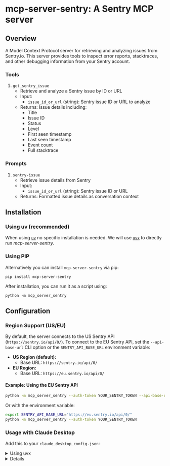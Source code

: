 # mcp-server-sentry: A Sentry MCP server

## Overview

A Model Context Protocol server for retrieving and analyzing issues from Sentry.io. This server provides tools to inspect error reports, stacktraces, and other debugging information from your Sentry account.

### Tools

1. `get_sentry_issue`
   - Retrieve and analyze a Sentry issue by ID or URL
   - Input:
     - `issue_id_or_url` (string): Sentry issue ID or URL to analyze
   - Returns: Issue details including:
     - Title
     - Issue ID
     - Status
     - Level
     - First seen timestamp
     - Last seen timestamp
     - Event count
     - Full stacktrace

### Prompts

1. `sentry-issue`
   - Retrieve issue details from Sentry
   - Input:
     - `issue_id_or_url` (string): Sentry issue ID or URL
   - Returns: Formatted issue details as conversation context

## Installation

### Using uv (recommended)

When using [`uv`](https://docs.astral.sh/uv/) no specific installation is needed. We will
use [`uvx`](https://docs.astral.sh/uv/guides/tools/) to directly run _mcp-server-sentry_.

### Using PIP

Alternatively you can install `mcp-server-sentry` via pip:

```
pip install mcp-server-sentry
```

After installation, you can run it as a script using:

```
python -m mcp_server_sentry
```

## Configuration

### Region Support (US/EU)

By default, the server connects to the US Sentry API (`https://sentry.io/api/0/`).
To connect to the EU Sentry API, set the `--api-base-url` CLI option or the `SENTRY_API_BASE_URL` environment variable:

- **US Region (default):**
  - Base URL: `https://sentry.io/api/0/`
- **EU Region:**
  - Base URL: `https://eu.sentry.io/api/0/`

#### Example: Using the EU Sentry API

```sh
python -m mcp_server_sentry --auth-token YOUR_SENTRY_TOKEN --api-base-url https://eu.sentry.io/api/0/
```

Or with the environment variable:

```sh
export SENTRY_API_BASE_URL="https://eu.sentry.io/api/0/"
python -m mcp_server_sentry --auth-token YOUR_SENTRY_TOKEN
```

### Usage with Claude Desktop

Add this to your `claude_desktop_config.json`:

<details>
<summary>Using uvx</summary>

```json
"mcpServers": {
  "sentry": {
    "command": "uvx",
    "args": ["mcp-server-sentry", "--auth-token", "YOUR_SENTRY_TOKEN", "--api-base-url", "https://eu.sentry.io/api/0/"]
  }
}
```

</details>

<details>

<details>
<summary>Using docker</summary>

```json
"mcpServers": {
  "sentry": {
    "command": "docker",
    "args": ["run", "-i", "--rm", "mcp/sentry", "--auth-token", "YOUR_SENTRY_TOKEN", "--api-base-url", "https://eu.sentry.io/api/0/"]
  }
}
```

</details>

<details>

<summary>Using pip installation</summary>

```json
"mcpServers": {
  "sentry": {
    "command": "python",
    "args": ["-m", "mcp_server_sentry", "--auth-token", "YOUR_SENTRY_TOKEN", "--api-base-url", "https://eu.sentry.io/api/0/"]
  }
}
```

</details>

### Usage with VS Code

For quick installation, use one of the one-click installation buttons below...

[![Install with UV in VS Code](https://img.shields.io/badge/VS_Code-UV-0098FF?style=flat-square&logo=visualstudiocode&logoColor=white)](https://insiders.vscode.dev/redirect/mcp/install?name=sentry&inputs=%5B%7B%22type%22%3A%22promptString%22%2C%22id%22%3A%22auth_token%22%2C%22description%22%3A%22Sentry%20Auth%20Token%22%2C%22password%22%3Atrue%7D%5D&config=%7B%22command%22%3A%22uvx%22%2C%22args%22%3A%5B%22mcp-server-sentry%22%5D%2C%22env%22%3A%7B%22SENTRY_AUTH_TOKEN%22%3A%22%24%7Binput%3Aauth_token%7D%22%7D%7D) [![Install with UV in VS Code Insiders](https://img.shields.io/badge/VS_Code_Insiders-UV-24bfa5?style=flat-square&logo=visualstudiocode&logoColor=white)](https://insiders.vscode.dev/redirect/mcp/install?name=sentry&inputs=%5B%7B%22type%22%3A%22promptString%22%2C%22id%22%3A%22auth_token%22%2C%22description%22%3A%22Sentry%20Auth%20Token%22%2C%22password%22%3Atrue%7D%5D&config=%7B%22command%22%3A%22uvx%22%2C%22args%22%3A%5B%22mcp-server-sentry%22%5D%2C%22env%22%3A%7B%22SENTRY_AUTH_TOKEN%22%3A%22%24%7Binput%3Aauth_token%7D%22%7D%7D&quality=insiders)

[![Install with Docker in VS Code](https://img.shields.io/badge/VS_Code-Docker-0098FF?style=flat-square&logo=visualstudiocode&logoColor=white)](https://insiders.vscode.dev/redirect/mcp/install?name=sentry&inputs=%5B%7B%22type%22%3A%22promptString%22%2C%22id%22%3A%22auth_token%22%2C%22description%22%3A%22Sentry%20Auth%20Token%22%2C%22password%22%3Atrue%7D%5D&config=%7B%22command%22%3A%22docker%22%2C%22args%22%3A%5B%22run%22%2C%22-i%22%2C%22--rm%22%2C%22mcp%2Fsentry%22%5D%2C%22env%22%3A%7B%22SENTRY_AUTH_TOKEN%22%3A%22%24%7Binput%3Aauth_token%7D%22%7D%7D) [![Install with Docker in VS Code Insiders](https://img.shields.io/badge/VS_Code_Insiders-Docker-24bfa5?style=flat-square&logo=visualstudiocode&logoColor=white)](https://insiders.vscode.dev/redirect/mcp/install?name=sentry&inputs=%5B%7B%22type%22%3A%22promptString%22%2C%22id%22%3A%22auth_token%22%2C%22description%22%3A%22Sentry%20Auth%20Token%22%2C%22password%22%3Atrue%7D%5D&config=%7B%22command%22%3A%22docker%22%2C%22args%22%3A%5B%22run%22%2C%22-i%22%2C%22--rm%22%2C%22mcp%2Fsentry%22%5D%2C%22env%22%3A%7B%22SENTRY_AUTH_TOKEN%22%3A%22%24%7Binput%3Aauth_token%7D%22%7D%7D&quality=insiders)

For manual installation, add the following JSON block to your User Settings (JSON) file in VS Code. You can do this by pressing `Ctrl + Shift + P` and typing `Preferences: Open Settings (JSON)`.

Optionally, you can add it to a file called `.vscode/mcp.json` in your workspace. This will allow you to share the configuration with others.

> Note that the `mcp` key is needed when using the `mcp.json` file.

<details>
<summary>Using uvx</summary>

```json
{
  "mcp": {
    "inputs": [
      {
        "type": "promptString",
        "id": "auth_token",
        "description": "Sentry Auth Token",
        "password": true
      }
    ],
    "servers": {
      "sentry": {
        "command": "uvx",
        "args": ["mcp-server-sentry"],
        "env": {
          "SENTRY_AUTH_TOKEN": "${input:auth_token}"
        }
      }
    }
  }
}
```

</details>

<details>
<summary>Using docker</summary>

```json
{
  "mcp": {
    "inputs": [
      {
        "type": "promptString",
        "id": "auth_token",
        "description": "Sentry Auth Token",
        "password": true
      }
    ],
    "servers": {
      "sentry": {
        "command": "docker",
        "args": ["run", "-i", "--rm", "mcp/sentry"],
        "env": {
          "SENTRY_AUTH_TOKEN": "${input:auth_token}"
        }
      }
    }
  }
}
```

</details>

### Usage with [Zed](https://github.com/zed-industries/zed)

Add to your Zed settings.json:

<details>
<summary>Using uvx</summary>

```json
"context_servers": [
  "mcp-server-sentry": {
    "command": {
      "path": "uvx",
      "args": ["mcp-server-sentry", "--auth-token", "YOUR_SENTRY_TOKEN"]
    }
  }
],
```

</details>

<details>
<summary>Using pip installation</summary>

```json
"context_servers": {
  "mcp-server-sentry": {
    "command": "python",
    "args": ["-m", "mcp_server_sentry", "--auth-token", "YOUR_SENTRY_TOKEN"]
  }
},
```

</details>

## Debugging

You can use the MCP inspector to debug the server. For uvx installations:

```
npx @modelcontextprotocol/inspector uvx mcp-server-sentry --auth-token YOUR_SENTRY_TOKEN
```

Or if you've installed the package in a specific directory or are developing on it:

```
cd path/to/servers/src/sentry
npx @modelcontextprotocol/inspector uv run mcp-server-sentry --auth-token YOUR_SENTRY_TOKEN
```

## License

This MCP server is licensed under the MIT License. This means you are free to use, modify, and distribute the software, subject to the terms and conditions of the MIT License. For more details, please see the LICENSE file in the project repository.
